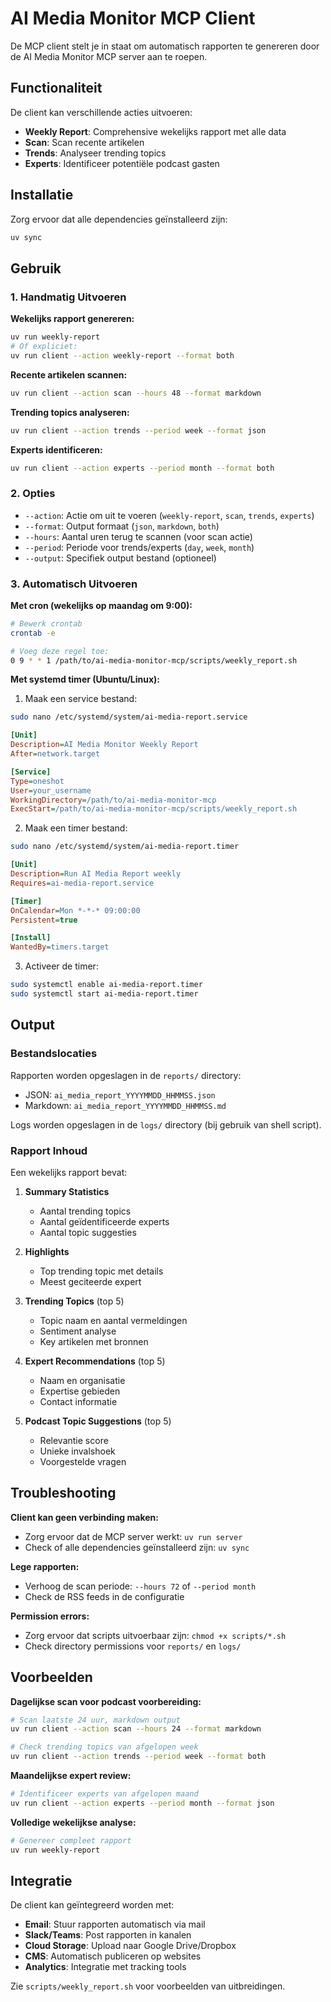# AI Media Monitor MCP Client

De MCP client stelt je in staat om automatisch rapporten te genereren door de AI Media Monitor MCP server aan te roepen.

## Functionaliteit

De client kan verschillende acties uitvoeren:
- **Weekly Report**: Comprehensive wekelijks rapport met alle data
- **Scan**: Scan recente artikelen
- **Trends**: Analyseer trending topics
- **Experts**: Identificeer potentiële podcast gasten

## Installatie

Zorg ervoor dat alle dependencies geïnstalleerd zijn:

```bash
uv sync
```

## Gebruik

### 1. Handmatig Uitvoeren

**Wekelijks rapport genereren:**
```bash
uv run weekly-report
# Of expliciet:
uv run client --action weekly-report --format both
```

**Recente artikelen scannen:**
```bash
uv run client --action scan --hours 48 --format markdown
```

**Trending topics analyseren:**
```bash
uv run client --action trends --period week --format json
```

**Experts identificeren:**
```bash
uv run client --action experts --period month --format both
```

### 2. Opties

- `--action`: Actie om uit te voeren (`weekly-report`, `scan`, `trends`, `experts`)
- `--format`: Output formaat (`json`, `markdown`, `both`)
- `--hours`: Aantal uren terug te scannen (voor scan actie)
- `--period`: Periode voor trends/experts (`day`, `week`, `month`)
- `--output`: Specifiek output bestand (optioneel)

### 3. Automatisch Uitvoeren

**Met cron (wekelijks op maandag om 9:00):**

```bash
# Bewerk crontab
crontab -e

# Voeg deze regel toe:
0 9 * * 1 /path/to/ai-media-monitor-mcp/scripts/weekly_report.sh
```

**Met systemd timer (Ubuntu/Linux):**

1. Maak een service bestand:
```bash
sudo nano /etc/systemd/system/ai-media-report.service
```

```ini
[Unit]
Description=AI Media Monitor Weekly Report
After=network.target

[Service]
Type=oneshot
User=your_username
WorkingDirectory=/path/to/ai-media-monitor-mcp
ExecStart=/path/to/ai-media-monitor-mcp/scripts/weekly_report.sh
```

2. Maak een timer bestand:
```bash
sudo nano /etc/systemd/system/ai-media-report.timer
```

```ini
[Unit]
Description=Run AI Media Report weekly
Requires=ai-media-report.service

[Timer]
OnCalendar=Mon *-*-* 09:00:00
Persistent=true

[Install]
WantedBy=timers.target
```

3. Activeer de timer:
```bash
sudo systemctl enable ai-media-report.timer
sudo systemctl start ai-media-report.timer
```

## Output

### Bestandslocaties

Rapporten worden opgeslagen in de `reports/` directory:
- JSON: `ai_media_report_YYYYMMDD_HHMMSS.json`
- Markdown: `ai_media_report_YYYYMMDD_HHMMSS.md`

Logs worden opgeslagen in de `logs/` directory (bij gebruik van shell script).

### Rapport Inhoud

Een wekelijks rapport bevat:

1. **Summary Statistics**
   - Aantal trending topics
   - Aantal geïdentificeerde experts
   - Aantal topic suggesties

2. **Highlights**
   - Top trending topic met details
   - Meest geciteerde expert

3. **Trending Topics** (top 5)
   - Topic naam en aantal vermeldingen
   - Sentiment analyse
   - Key artikelen met bronnen

4. **Expert Recommendations** (top 5)
   - Naam en organisatie
   - Expertise gebieden
   - Contact informatie

5. **Podcast Topic Suggestions** (top 5)
   - Relevantie score
   - Unieke invalshoek
   - Voorgestelde vragen

## Troubleshooting

**Client kan geen verbinding maken:**
- Zorg ervoor dat de MCP server werkt: `uv run server`
- Check of alle dependencies geïnstalleerd zijn: `uv sync`

**Lege rapporten:**
- Verhoog de scan periode: `--hours 72` of `--period month`
- Check de RSS feeds in de configuratie

**Permission errors:**
- Zorg ervoor dat scripts uitvoerbaar zijn: `chmod +x scripts/*.sh`
- Check directory permissions voor `reports/` en `logs/`

## Voorbeelden

**Dagelijkse scan voor podcast voorbereiding:**
```bash
# Scan laatste 24 uur, markdown output
uv run client --action scan --hours 24 --format markdown

# Check trending topics van afgelopen week
uv run client --action trends --period week --format both
```

**Maandelijkse expert review:**
```bash
# Identificeer experts van afgelopen maand
uv run client --action experts --period month --format json
```

**Volledige wekelijkse analyse:**
```bash
# Genereer compleet rapport
uv run weekly-report
```

## Integratie

De client kan geïntegreerd worden met:
- **Email**: Stuur rapporten automatisch via mail
- **Slack/Teams**: Post rapporten in kanalen
- **Cloud Storage**: Upload naar Google Drive/Dropbox
- **CMS**: Automatisch publiceren op websites
- **Analytics**: Integratie met tracking tools

Zie `scripts/weekly_report.sh` voor voorbeelden van uitbreidingen.